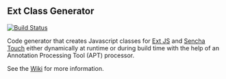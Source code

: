 ## Ext Class Generator 

[![Build Status](https://api.travis-ci.org/ralscha/extclassgenerator.png)](https://travis-ci.org/ralscha/extclassgenerator)

Code generator that creates Javascript classes for [Ext JS](http://www.sencha.com/products/extjs/) and [Sencha Touch](http://www.sencha.com/products/touch/) either dynamically at runtime 
or during build time with the help of an Annotation Processing Tool (APT) processor.

See the [Wiki](https://github.com/ralscha/extclassgenerator/wiki) for more information.
